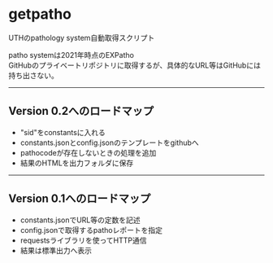 # getpatho
UTHのpathology system自動取得スクリプト

patho systemは2021年時点のEXPatho  
GitHubのプライベートリポジトリに取得するが、具体的なURL等はGitHubには持ち出さない。

---

## Version 0.2へのロードマップ

* "sid"をconstantsに入れる
* constants.jsonとconfig.jsonのテンプレートをgithubへ
* pathocodeが存在しないときの処理を追加
* 結果のHTMLを出力フォルダに保存

---

## Version 0.1へのロードマップ

* constants.jsonでURL等の定数を記述
* config.jsonで取得するpathoレポートを指定
* requestsライブラリを使ってHTTP通信
* 結果は標準出力へ表示



